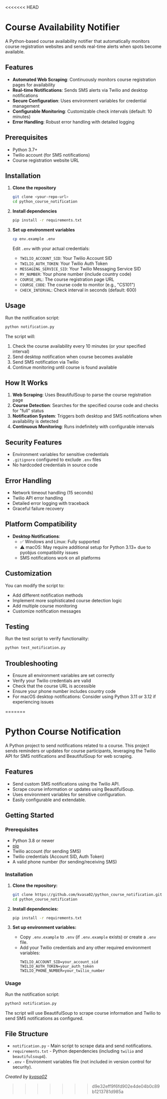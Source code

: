 <<<<<<< HEAD
# Course Availability Notifier

A Python-based course availability notifier that automatically monitors course registration websites and sends real-time alerts when spots become available.

## Features

- **Automated Web Scraping**: Continuously monitors course registration pages for availability
- **Real-time Notifications**: Sends SMS alerts via Twilio and desktop notifications
- **Secure Configuration**: Uses environment variables for credential management
- **Configurable Monitoring**: Customizable check intervals (default: 10 minutes)
- **Error Handling**: Robust error handling with detailed logging

## Prerequisites

- Python 3.7+
- Twilio account (for SMS notifications)
- Course registration website URL

## Installation

1. **Clone the repository**
   ```bash
   git clone <your-repo-url>
   cd python_course_notification
   ```

2. **Install dependencies**
   ```bash
   pip install -r requirements.txt
   ```

3. **Set up environment variables**
   ```bash
   cp env.example .env
   ```
   
   Edit `.env` with your actual credentials:
   - `TWILIO_ACCOUNT_SID`: Your Twilio Account SID
   - `TWILIO_AUTH_TOKEN`: Your Twilio Auth Token
   - `MESSAGING_SERVICE_SID`: Your Twilio Messaging Service SID
   - `MY_NUMBER`: Your phone number (include country code)
   - `COURSE_URL`: The course registration page URL
   - `COURSE_CODE`: The course code to monitor (e.g., "CS101")
   - `CHECK_INTERVAL`: Check interval in seconds (default: 600)

## Usage

Run the notification script:
```bash
python notification.py
```

The script will:
1. Check the course availability every 10 minutes (or your specified interval)
2. Send desktop notification when course becomes available
3. Send SMS notification via Twilio
4. Continue monitoring until course is found available

## How It Works

1. **Web Scraping**: Uses BeautifulSoup to parse the course registration page
2. **Course Detection**: Searches for the specified course code and checks for "full" status
3. **Notification System**: Triggers both desktop and SMS notifications when availability is detected
4. **Continuous Monitoring**: Runs indefinitely with configurable intervals

## Security Features

- Environment variables for sensitive credentials
- `.gitignore` configured to exclude `.env` files
- No hardcoded credentials in source code

## Error Handling

- Network timeout handling (15 seconds)
- Twilio API error handling
- Detailed error logging with traceback
- Graceful failure recovery

## Platform Compatibility

- **Desktop Notifications**: 
  - ✅ Windows and Linux: Fully supported
  - ⚠️ macOS: May require additional setup for Python 3.13+ due to pyobjus compatibility issues
  - SMS notifications work on all platforms

## Customization

You can modify the script to:
- Add different notification methods
- Implement more sophisticated course detection logic
- Add multiple course monitoring
- Customize notification messages

## Testing

Run the test script to verify functionality:
```bash
python test_notification.py
```

## Troubleshooting

- Ensure all environment variables are set correctly
- Verify your Twilio credentials are valid
- Check that the course URL is accessible
- Ensure your phone number includes country code
- For macOS desktop notifications: Consider using Python 3.11 or 3.12 if experiencing issues


=======
# Python Course Notification

A Python project to send notifications related to a course. This project sends reminders or updates for course participants, leveraging the Twilio API for SMS notifications and BeautifulSoup for web scraping.

## Features

- Send custom SMS notifications using the Twilio API.
- Scrape course information or updates using BeautifulSoup.
- Uses environment variables for sensitive configuration.
- Easily configurable and extendable.

## Getting Started

### Prerequisites

- Python 3.8 or newer
- [pip](https://pip.pypa.io/en/stable/installation/)
- Twilio account (for sending SMS)
- Twilio credentials (Account SID, Auth Token)
- A valid phone number (for sending/receiving SMS)

### Installation

1. **Clone the repository:**
   ```sh
   git clone https://github.com/kvasa02/python_course_notification.git
   cd python_course_notification
   ```

2. **Install dependencies:**
   ```sh
   pip install -r requirements.txt
   ```

3. **Set up environment variables:**
   - Copy `.env.example` to `.env` (if `.env.example` exists) or create a `.env` file.
   - Add your Twilio credentials and any other required environment variables:
     ```
     TWILIO_ACCOUNT_SID=your_account_sid
     TWILIO_AUTH_TOKEN=your_auth_token
     TWILIO_PHONE_NUMBER=your_twilio_number
     ```

### Usage

Run the notification script:
```sh
python3 notification.py
```

The script will use BeautifulSoup to scrape course information and Twilio to send SMS notifications as configured.

## File Structure

- `notification.py` - Main script to scrape data and send notifications.
- `requirements.txt` - Python dependencies (including `twilio` and `beautifulsoup4`).
- `.env` - Environment variables file (not included in version control for security).


*Created by [kvasa02](https://github.com/kvasa02)*
>>>>>>> d9e32eff9f6fd902e4de04b0c89b1213781d985a
